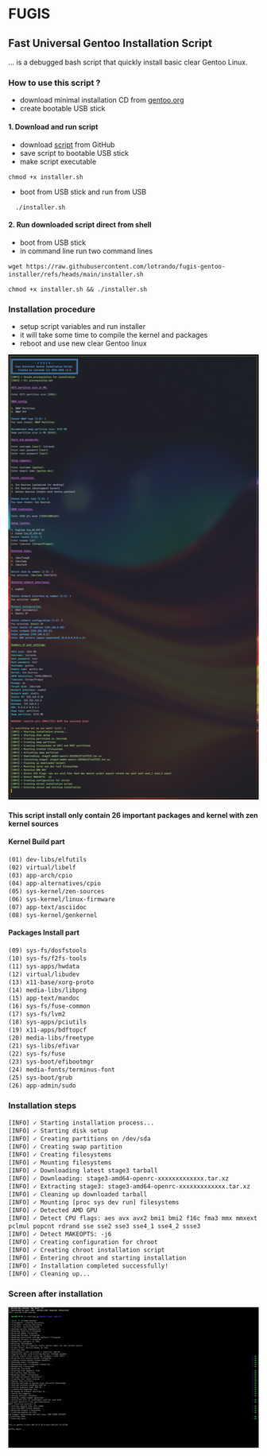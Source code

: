 # FUGIS
## Fast Universal Gentoo Installation Script

... is a debugged bash script that quickly install basic clear Gentoo Linux.

### How to use this script ?
- download minimal installation CD from [gentoo.org](https://distfiles.gentoo.org/releases/amd64/autobuilds/current-install-amd64-minimal/)
- create bootable USB stick

#### 1. Download and run script
- download [script](https://raw.githubusercontent.com/lotrando/fugis-gentoo-installer/refs/heads/main/installer.sh) from GitHub
- save script to bootable USB stick
- make script executable
```
chmod +x installer.sh
```
- boot from USB stick and run from USB
```
  ./installer.sh
```


#### 2. Run downloaded script direct from shell
- boot from USB stick
- in command line run two command lines
 ```
wget https://raw.githubusercontent.com/lotrando/fugis-gentoo-installer/refs/heads/main/installer.sh
```
```
chmod +x installer.sh && ./installer.sh
```

### Installation procedure


- setup script variables and run installer
- it will take some time to compile the kernel and packages
- reboot and use new clear Gentoo linux

<img src="screen.png" alt="Screenshot of settings before instalation procedure" />

#### This script install only contain 26 important packages and kernel with zen kernel sources

#### Kernel Build part
```
(01) dev-libs/elfutils
(02) virtual/libelf
(03) app-arch/cpio
(04) app-alternatives/cpio
(05) sys-kernel/zen-sources
(06) sys-kernel/linux-firmware
(07) app-text/asciidoc
(08) sys-kernel/genkernel
```
#### Packages Install part
```
(09) sys-fs/dosfstools
(10) sys-fs/f2fs-tools
(11) sys-apps/hwdata
(12) virtual/libudev
(13) x11-base/xorg-proto
(14) media-libs/libpng
(15) app-text/mandoc
(16) sys-fs/fuse-common
(17) sys-fs/lvm2
(18) sys-apps/pciutils
(19) x11-apps/bdftopcf
(20) media-libs/freetype
(21) sys-libs/efivar
(22) sys-fs/fuse
(23) sys-boot/efibootmgr
(24) media-fonts/terminus-font
(25) sys-boot/grub
(26) app-admin/sudo
```

### Installation steps
```
[INFO] ✓ Starting installation process...
[INFO] ✓ Starting disk setup
[INFO] ✓ Creating partitions on /dev/sda
[INFO] ✓ Creating swap partition
[INFO] ✓ Creating filesystems
[INFO] ✓ Mounting filesystems
[INFO] ✓ Downloading latest stage3 tarball
[INFO] ✓ Downloading: stage3-amd64-openrc-xxxxxxxxxxxxx.tar.xz
[INFO] ✓ Extracting stage3: stage3-amd64-openrc-xxxxxxxxxxxxx.tar.xz
[INFO] ✓ Cleaning up downloaded tarball
[INFO] ✓ Mounting [proc sys dev run] filesystems
[INFO] ✓ Detected AMD GPU
[INFO] ✓ Detect CPU flags: aes avx avx2 bmi1 bmi2 f16c fma3 mmx mmxext pclmul popcnt rdrand sse sse2 sse3 sse4_1 sse4_2 ssse3
[INFO] ✓ Detect MAKEOPTS: -j6
[INFO] ✓ Creating configuration for chroot
[INFO] ✓ Creating chroot installation script
[INFO] ✓ Entering chroot and starting installation
[INFO] ✓ Installation completed successfully!
[INFO] ✓ Cleaning up...
```
### Screen after installation

<img src="after_install.png" alt="Screenshot after instalation procedure" />
